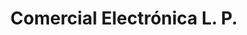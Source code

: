 ---
title: "Comercial Electrónica L. P."
url: /tarragona/comercial-electronica-l-p/
shop: electrónica
---